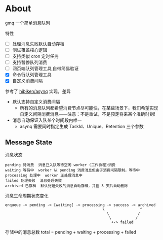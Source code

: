 # About

gmq 一个简单消息队列

特性

- [ ] 处理消息失败默认自动存档
- [ ] 测试覆盖核心逻辑
- [ ] 支持类似 cron 定时任务
- [ ] 支持暂停队列消费
- [ ] 网页端队列管理工具,自带简易验证
- [x] 命令行队列管理工具
- [x] 自定义消费间隔

参考了 [hibiken/asynq](https://github.com/hibiken/asynq) 实现，差异

- 默认支持自定义消费间隔
  - 所有的消息队列都希望消费节点尽可能快，在某些场景下，我们希望实现自定义间隔消费消息——注意：不是重试，不是预定将来某个准确时刻!
- 消息自动保证入队某个时间段内唯一
  - asynq 需要同时指定生成 TaskId、Unique、Retention 三个参数

## Message State

消息状态

    pending 待消费  消息已入队等待空闲 worker (工作协程)消费
    waiting 等待中  worker 从 pending 消费消息但由于消费间隔限制，等待中
    processing 处理中  worker 正处理消息中
    failed 处理失败  消息处理失败
    archived 已存档  默认处理失败的消息自动存储，并且 3 天后自动删除

消息生命周期状态变化

    enqueue -> pending -> [waiting] -> processing -> success -> archived
                                                \                ^
                                                  \             /
                                                   \           /
                                                    +-> failed

存储中的消息总数 total = pending + waiting + processing + failed

